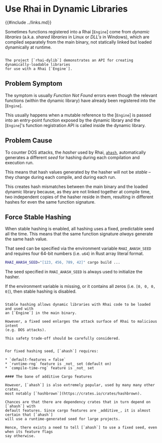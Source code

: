 Use Rhai in Dynamic Libraries
=============================

{{#include ../links.md}}

[`ahash`]: https://crates.io/crates/ahash

Sometimes functions registered into a Rhai [`Engine`] come from _dynamic libraries_ (a.k.a. _shared
libraries_ in Linux or _DLL's_ in Windows), which are compiled separately from the main binary, not
statically linked but loaded dynamically at runtime.

~~~admonish example.small "`rhai-dylib`"

The project [`rhai-dylib`] demonstrates an API for creating dynamically-loadable libraries
for use with a Rhai [`Engine`].
~~~


Problem Symptom
---------------

The symptom is usually _Function Not Found_ errors even though the relevant functions (within the
dynamic library) have already been registered into the [`Engine`].

This usually happens when a mutable reference to the [`Engine`] is passed into an entry-point
function exposed by the dynamic library and the [`Engine`]'s function registration API is called
inside the dynamic library.


Problem Cause
-------------

To counter DOS attacks, the _hasher_ used by Rhai, [`ahash`], automatically generates a different
_seed_ for hashing during each compilation and execution run.

This means that hash values generated by the hasher will not be _stable_ &ndash; they change
during each compile, and during each run.

This creates hash mismatches between the main binary and the loaded dynamic library because, as they
are not linked together at compile time, two independent copies of the hasher reside in them,
resulting in different hashes for even the same function signature.


Force Stable Hashing
--------------------

When stable hashing is enabled, all hashing uses a fixed, predictable seed all the time.
This means that the same function signature _always_ generate the same hash value.

That seed can be specified via the environment variable `RHAI_AHASH_SEED` and requires four
64-bit numbers (i.e. `u64`) in Rust array literal format.

```sh
RHAI_AHASH_SEED="[123, 456, 789, 42]" cargo build ...
```

The seed specified in `RHAI_AHASH_SEED` is always used to initialize the hasher.

If the environment variable is missing, or it contains all zeros (i.e. `[0, 0, 0, 0]`),
then stable hashing is disabled.

```admonish warning.small "Warning: Safety considerations"

Stable hashing allows dynamic libraries with Rhai code to be loaded and used with
an [`Engine`] in the main binary.

However, a fixed seed enlarges the attack surface of Rhai to malicious intent
(e.g. DOS attacks).

This safety trade-off should be carefully considered.
```

~~~admonish question.small "TL;DR: Why can't we just tell `ahash` to use a fixed seed?"

For fixed hashing seed, [`ahash`] requires:

* `default-features = false`
* `runtime-rng` feature is _not_ set (default on)
* `compile-time-rng` feature is _not_ set

#### The bane of additive Cargo features

However, [`ahash`] is also extremely popular, used by many many other crates,
most notably [`hashbrown`](https://crates.io/crates/hashbrown).

Chances are that there are dependency crates that in turn depend on [`ahash`] with
default features. Since cargo features are _additive_, it is almost certain that [`ahash`]
will use a runtime-generated seed for large projects.

Hence, there exists a need to tell [`ahash`] to use a fixed seed, even when its feature flags
say otherwise.
~~~
